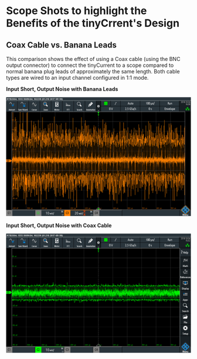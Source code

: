 # Scope Shots to highlight the Benefits of the tinyCrrent's Design

## Coax Cable vs. Banana Leads

This comparison shows the effect of using a Coax cable (using the BNC output connector)
to connect the tinyCurrent to a scope compared to normal banana plug leads of approximately the same length.
Both cable types are wired to an input channel configured in 1:1 mode.

**Input Short, Output Noise with Banana Leads**

<img src="Scope_Shots/output_noise_Leads.png" style="display: inline-block;">

**Input Short, Output Noise with Coax Cable**

<img src="Scope_Shots/output_noise_Coax.png" style="display: inline-block;">
